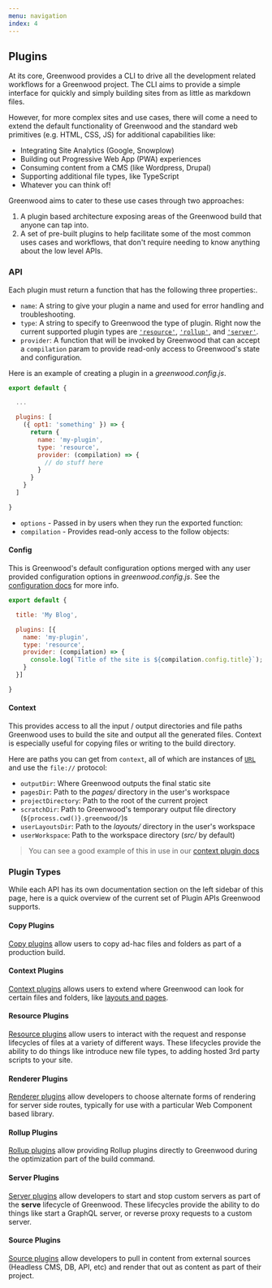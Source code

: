 ```yaml
---
menu: navigation
index: 4
---
```


## Plugins

At its core, Greenwood provides a CLI to drive all the development related workflows for a Greenwood project.  The CLI aims to provide a simple interface for quickly and simply building sites from as little as markdown files.

However, for more complex sites and use cases, there will come a need to extend the default functionality of Greenwood and the standard web primitives (e.g. HTML, CSS, JS) for additional capabilities like:
- Integrating Site Analytics (Google, Snowplow)
- Building out Progressive Web App (PWA) experiences
- Consuming content from a CMS (like Wordpress, Drupal)
- Supporting additional file types, like TypeScript
- Whatever you can think of!

Greenwood aims to cater to these use cases through two approaches:
1. A plugin based architecture exposing areas of the Greenwood build that anyone can tap into.
1. A set of pre-built plugins to help facilitate some of the most common uses cases and workflows, that don't require needing to know anything about the low level APIs.


### API
Each plugin must return a function that has the following three properties:.
- `name`: A string to give your plugin a name and used for error handling and troubleshooting.
- `type`: A string to specify to Greenwood the type of plugin.  Right now the current supported plugin types are [`'resource'`](/plugins/resource/), [`'rollup'`](/plugins/rollup/), and [`'server'`](/plugins/server/).
- `provider`: A function that will be invoked by Greenwood that can accept a `compilation` param to provide read-only access to Greenwood's state and configuration.

Here is an example of creating a plugin in a _greenwood.config.js_.
```javascript
export default {

  ...

  plugins: [
    ({ opt1: 'something' }) => {
      return {
        name: 'my-plugin',
        type: 'resource',
        provider: (compilation) => {
          // do stuff here
        }
      }
    }
  ]

}
```
- `options` - Passed in by users when they run the exported function:
- `compilation` - Provides read-only access to the follow objects:

#### Config
This is Greenwood's default configuration options merged with any user provided configuration options in _greenwood.config.js_.  See the [configuration docs](/docs/configuration/) for more info.

```javascript
export default {

  title: 'My Blog',

  plugins: [{
    name: 'my-plugin',
    type: 'resource',
    provider: (compilation) => {
      console.log(`Title of the site is ${compilation.config.title}`);  // My Blog
    }
  }]

}
```

#### Context
This provides access to all the input / output directories and file paths Greenwood uses to build the site and output all the generated files.  Context is especially useful for copying files or writing to the build directory.

Here are paths you can get from `context`, all of which are instances of [`URL`](https://developer.mozilla.org/en-US/docs/Web/API/URL) and use the `file://` protocol:

- `outputDir`: Where Greenwood outputs the final static site
- `pagesDir`: Path to the _pages/_ directory in the user's workspace
- `projectDirectory`: Path to the root of the current project
- `scratchDir`: Path to Greenwood's temporary output file directory (`${process.cwd()}.greenwood/`)s
- `userLayoutsDir`: Path to the _layouts/_ directory in the user's workspace
- `userWorkspace`: Path to the workspace directory (_src/_ by default)

> You can see a good example of this in use in our [context plugin docs](/plugins/copy/)

### Plugin Types
While each API has its own documentation section on the left sidebar of this page, here is a quick overview of the current set of Plugin APIs Greenwood supports.

#### Copy Plugins
[Copy plugins](/plugins/copy/) allow users to copy ad-hac files and folders as part of a production build.

#### Context Plugins
[Context plugins](/plugins/context/) allows users to extend where Greenwood can look for certain files and folders, like [layouts and pages](/docs/layouts/).

#### Resource Plugins
[Resource plugins](/plugins/resource/) allow users to interact with the request and response lifecycles of files at a variety of different ways.  These lifecycles provide the ability to do things like introduce new file types, to adding hosted 3rd party scripts to your site.

#### Renderer Plugins
[Renderer plugins](/plugins/renderer/) allow developers to choose alternate forms of rendering for server side routes, typically for use with a particular Web Component based library.

#### Rollup Plugins
[Rollup plugins](/plugins/rollup/) allow providing Rollup plugins directly to Greenwood during the optimization part of the build command.

#### Server Plugins
[Server plugins](/plugins/server/) allow developers to start and stop custom servers as part of the **serve** lifecycle of Greenwood.  These lifecycles provide the ability to do things like start a GraphQL server, or reverse proxy requests to a custom server.

#### Source Plugins
[Source plugins](/plugins/source/) allow developers to pull in content from external sources (Headless CMS, DB, API, etc) and render that out as content as part of their project.